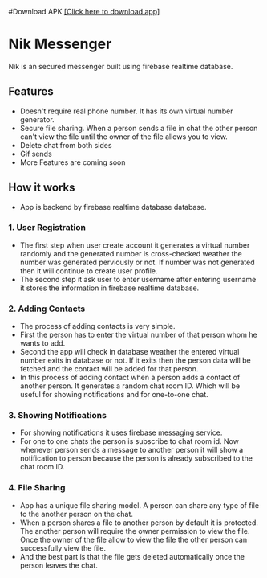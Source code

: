 #Download APK [[Click here to download app]](https://doc-0k-9k-docs.googleusercontent.com/docs/securesc/9kn8rtdevm1l3jvnco4evr5cgbhtpnp2/ubfoj6vt6ugpkkh581ejeq3eufbkj9q6/1673875725000/12696079304897399225/12696079304897399225/1MydSs4DLLCh4_H2jnFGvc_sQaElzSYoO?e=download&ax=ALjR8sxszybm-HMh24JDnCMPNDen64_PLT2z8YIliQDPdVYYAPUeYXA2b5EkNBLHwl-hotBwn28B7JTwBNEl7MEv3RU8uoCSxWYsGvjz-u8WqTc3Na33mNdaD_DenPX8Gdo1qEp3wl0kpUar5Cwp4CQUs6z4UcG23feaxraKyNvvm4HxSkhhYz1uQNHAJfXv5UENOv8LfLFgpFxFEcwwdGkDVY7qm7TymUBYT_QY4Hr_zqAw0EYHttM1KOvqUXgS5J_1yQ_Gcxw0auEU8CM88M9sDNEsqxnBbE4vQiGZoduJ6FjnkHC_7iTA57r9rZ7hLJ-LZGifVfnwWT5ITr-twlfF9cfGsgfifvqXc1lrWH__cHp5aUL6M8LT1-RltzbytiDJQ4VI-VE3LBJc8vsIhgZntcoCoOTCT61ZLv2KyTYIB0qGqyr-V7jD8DG9nXOSZNUa0ZE0W8tHlhPBcG9DqTDZLcmXliiG2Sm7Z71hXPlvfCd8YKY33VeGa4S6h6kz_YKLOQxDz_fIoUWEGPjDt5-VP5G0HF-hkyiypat4cj23XdrjEnOEY-x0PBhW_4R7cIZ80nE9usPxm_CXHVY7XpluFiVKwm-FFXO6VfW7thRe8w-XbCG8eDXTZ76TW85k2ep9uM3MQ4FTkhrgbMrxTgqyk8nGa3XEZNukmjry2UR4-Dkoz-JXqsAAF4dTXgsY4BgYcWjEYkRP90b9hKpBsh_6xDTOt0I8TjkJVaCJotqXlxNxMSRtmDEkUrJBi9_oDRHwo_lySE-hiEL9cYpS_ef5HE_RDpbllPLrV4Kgg1oJOnPKocmuCVxRuT55oio4r0Q_ivnmQ8QKAcorLgth42FzHLwArGSJaU7Rr4WD0IiWbb4x_TfqNxJ00CwfFdWrtTrlYVhbGesMG4osYCb58zXymCGH9z9DN8vrrrc&uuid=3738248d-6632-45c0-9eea-dee744c92d28&authuser=1&nonce=8uup9o8e2909u&user=12696079304897399225&hash=lphhfdok4n6pql0odjg960s8uijc1ij6)


# Nik Messenger

Nik is an secured messenger built using firebase realtime database.

## Features

- Doesn't require real phone number. It has its own virtual number generator.
- Secure file sharing. When a person sends a file in chat the other person can't view the file until the owner of the file allows you to view.
- Delete chat from both sides
- Gif sends
- More Features are coming soon


## How it works
- App is backend by firebase realtime database database.

### 1. User Registration
- The first step when user create account it generates a virtual number randomly and the generated number is cross-checked weather the number was generated perviously or not. If number was not generated then it will continue to create user profile.
- The second step it ask user to enter username after entering username it stores the information in firebase realtime database.
### 2. Adding Contacts
- The process of adding contacts is very simple.
- First the person has to enter the virtual number of that person whom he wants to add.
- Second the app will check in database weather the entered virtual number exits in database or not. If it exits then the person data will be fetched and the contact will be added for that person.
- In this process of adding contact when a person adds a contact of another person. It generates a random chat room ID. Which will be useful for showing notifications and for one-to-one chat.
### 3. Showing Notifications
- For showing notifications it uses firebase messaging service.
- For one to one chats the person is subscribe to chat room id. Now whenever person sends a message to another person it will show a notification to person because the person is already subscribed to the chat room ID.
### 4. File Sharing
- App has a unique file sharing model. A person can share any type of file to the another person on the chat.
- When a person shares a file to another person by default it is protected. The another person will require the owner permission to view the file. Once the owner of the file allow to view the file the other person can successfully view the file.
- And the best part is that the file gets deleted automatically once the person leaves the chat.
